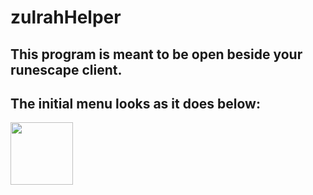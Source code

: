 # zulrahHelper

## This program is meant to be open beside your runescape client. 
## The initial menu looks as it does below:

<img src="https://imgur.com/piarPb6.png" width="100">
